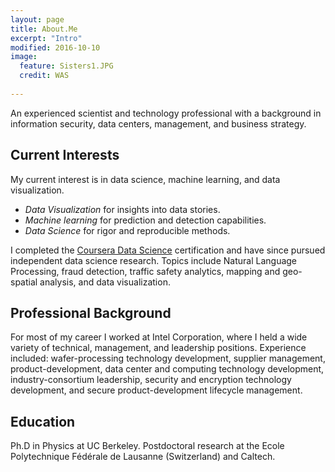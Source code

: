 ```yaml
---
layout: page
title: About.Me
excerpt: "Intro"
modified: 2016-10-10
image:
  feature: Sisters1.JPG
  credit: WAS
  
---
```


An experienced scientist and technology professional with a background in information security, data centers, management, and business strategy. 
  
## Current Interests 
My current interest is in data science, machine learning, and data visualization.  
- _Data Visualization_ for insights into data stories.   
- _Machine learning_ for prediction and detection capabilities.   
- _Data Science_ for rigor and reproducible methods.    

I completed the [Coursera Data Science](https://www.coursera.org/specializations/jhu-data-science) certification and have since pursued independent data science research. Topics include Natural Language Processing, fraud detection, traffic safety analytics, mapping and geo-spatial analysis, and data visualization. 

## Professional Background 
For most of my career I worked at Intel Corporation, where I held a wide variety of technical, management, and leadership positions. Experience included: wafer-processing technology development, supplier management, product-development, data center and computing technology development, industry-consortium leadership, security and encryption technology development, and secure product-development lifecycle management.  

## Education  
Ph.D in Physics at UC Berkeley. Postdoctoral research at the Ecole Polytechnique Fédérale de Lausanne (Switzerland) and Caltech.
